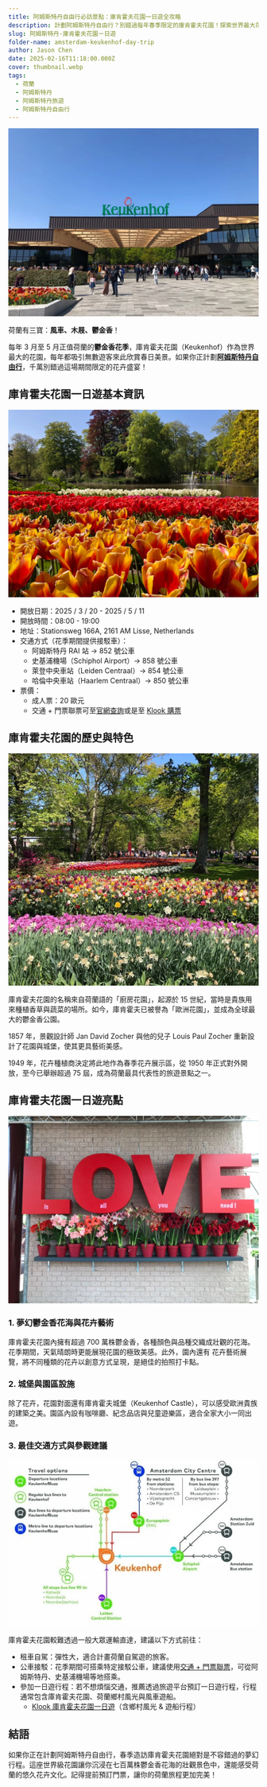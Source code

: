 ```yaml
---
title: 阿姆斯特丹自由行必訪景點：庫肯霍夫花園一日遊全攻略
description: 計劃阿姆斯特丹自由行？別錯過每年春季限定的庫肯霍夫花園！探索世界最大花園的歷史、賞花攻略與交通方式，享受荷蘭鬱金香花季的夢幻景色。
slug: 阿姆斯特丹-庫肯霍夫花園ㄧ日遊
folder-name: amsterdam-keukenhof-day-trip
author: Jason Chen
date: 2025-02-16T11:18:00.000Z
cover: thumbnail.webp
tags:
  - 荷蘭
  - 阿姆斯特丹
  - 阿姆斯特丹旅遊
  - 阿姆斯特丹自由行
---
```

![](image2.webp)

荷蘭有三寶：**風車、木屐、鬱金香**！

每年 3 月至 5 月正值荷蘭的**鬱金香花季**，庫肯霍夫花園（Keukenhof）作為世界最大的花園，每年都吸引無數遊客來此欣賞春日美景。如果你正計劃[**阿姆斯特丹自由行**](https://exittaiwan.com/posts/%E9%98%BF%E5%A7%86%E6%96%AF%E7%89%B9%E4%B8%B9%E4%BA%A4%E9%80%9A-%E5%8F%B2%E5%9F%BA%E6%B5%A6%E6%A9%9F%E5%A0%B4/)，千萬別錯過這場期間限定的花卉盛宴！

## 庫肯霍夫花園一日遊基本資訊

![](image5.webp)

* 開放日期：2025 / 3 / 20 - 2025 / 5 / 11
* 開放時間：08:00 - 19:00
* 地址：Stationsweg 166A, 2161 AM Lisse, Netherlands
* 交通方式（花季期間提供接駁車）：
  * 阿姆斯特丹 RAI 站 → 852 號公車
  * 史基浦機場（Schiphol Airport）→ 858 號公車
  * 萊登中央車站（Leiden Centraal）→ 854 號公車
  * 哈倫中央車站（Haarlem Centraal）→ 850 號公車
* 票價：
  * 成人票：20 歐元
  * 交通 + 門票聯票可至[官網查詢](https://keukenhof.nl/en/ov/)或是至 [Klook 購票](https://affiliate.klook.com/redirect?aid=41451&aff_adid=1000566&k_site=https%3A%2F%2Fwww.klook.com%2Fzh-TW%2Factivity%2F101454-keukenhof-tours-countryside-cruise-options-landmark-tour-lisse%2F)

## [](https://keukenhof.nl/en/ov/)庫肯霍夫花園的歷史與特色

![](image1.webp)

庫肯霍夫花園的名稱來自荷蘭語的「廚房花園」，起源於 15 世紀，當時是貴族用來種植香草與蔬菜的場所。如今，庫肯霍夫已被譽為「歐洲花園」，並成為全球最大的鬱金香公園。

1857 年，景觀設計師 Jan David Zocher 與他的兒子 Louis Paul Zocher 重新設計了花園與城堡，使其更具藝術美感。

1949 年，花卉種植商決定將此地作為春季花卉展示區，從 1950 年正式對外開放，至今已舉辦超過 75 屆，成為荷蘭最具代表性的旅遊景點之一。

## 庫肯霍夫花園一日遊亮點

![](image4.webp)

### 1. 夢幻鬱金香花海與花卉藝術

庫肯霍夫花園內擁有超過 700 萬株鬱金香，各種顏色與品種交織成壯觀的花海。花季期間，天氣晴朗時更能展現花園的極致美感。此外，園內還有 花卉藝術展覽，將不同種類的花卉以創意方式呈現，是絕佳的拍照打卡點。

### 2. 城堡與園區設施

除了花卉，花園對面還有庫肯霍夫城堡（Keukenhof Castle），可以感受歐洲貴族的建築之美。園區內設有咖啡廳、紀念品店與兒童遊樂區，適合全家大小一同出遊。

### 3. 最佳交通方式與參觀建議

![](image3.webp)

庫肯霍夫花園較難透過一般大眾運輸直達，建議以下方式前往：

* 租車自駕：彈性大，適合計畫荷蘭自駕遊的旅客。
* 公車接駁：花季期間可搭乘特定接駁公車，建議使用[交通 + 門票聯票](https://tickets.keukenhof.nl/en-US/tickets)，可從阿姆斯特丹、史基浦機場等地搭乘。
* 參加一日遊行程：若不想煩惱交通，推薦透過旅遊平台預訂一日遊行程，行程通常包含庫肯霍夫花園、荷蘭鄉村風光與風車遊船。
  * [Klook 庫肯霍夫花園一日遊](https://affiliate.klook.com/redirect?aid=41451&aff_adid=1000566&k_site=https%3A%2F%2Fwww.klook.com%2Fzh-TW%2Factivity%2F101454-keukenhof-tours-countryside-cruise-options-landmark-tour-lisse%2F)（含鄉村風光 & 遊船行程）

## 結語

如果你正在計劃阿姆斯特丹自由行，春季造訪庫肯霍夫花園絕對是不容錯過的夢幻行程。這座世界級花園讓你沉浸在七百萬株鬱金香花海的壯觀景色中，還能感受荷蘭的悠久花卉文化。記得提前預訂門票，讓你的荷蘭旅程更加完美！
